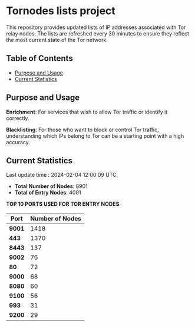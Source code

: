 # Tornodes lists project

This repository provides updated lists of IP addresses associated with Tor relay nodes. The lists are refreshed every 30 minutes to ensure they reflect the most current state of the Tor network.

## Table of Contents

- [Purpose and Usage](#purpose-and-usage)
- [Current Statistics](#current-statistics)


## Purpose and Usage

**Enrichment**: For services that wish to allow Tor traffic or identify it correctly.

**Blacklisting**: For those who want to block or control Tor traffic, understanding which IPs belong to Tor can be a starting point with a high accuracy.

## Current Statistics

Last update time : 2024-02-04 12:00:09 UTC

- **Total Number of Nodes**: 8901
- **Total of Entry Nodes**: 4001

**TOP 10 PORTS USED FOR TOR ENTRY NODES**

| **Port** | **Number of Nodes** |
|------|-----------------|
| **9001**   | 1418  |
| **443**   | 1370  |
| **8443**   | 137  |
| **9002**   | 76  |
| **80**   | 72  |
| **9000**   | 68  |
| **8080**   | 60  |
| **9100**   | 56  |
| **993**   | 31  |
| **9200**   | 29  |

